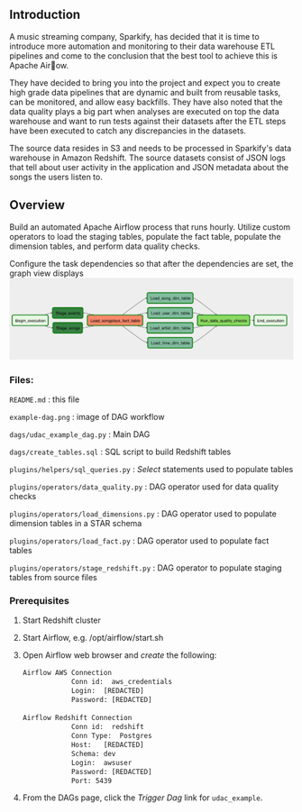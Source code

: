 ## Introduction
A music streaming company, Sparkify, has decided that it is time to introduce 
more automation and monitoring to their data warehouse ETL pipelines and come 
to the conclusion that the best tool to achieve this is Apache Air􀃓ow.

They have decided to bring you into the project and expect you to create high 
grade data pipelines that are dynamic and built from reusable tasks, can be 
monitored, and allow easy backfills. They have also noted that the data quality 
plays a big part when analyses are executed on top the data warehouse and want 
to run tests against their datasets after the ETL steps have been executed to
catch any discrepancies in the datasets.

The source data resides in S3 and needs to be processed in Sparkify's data 
warehouse in Amazon Redshift. The source datasets consist of JSON logs that 
tell about user activity in the application and JSON metadata about the songs 
the users listen to.

## Overview
Build an automated Apache Airflow process that runs hourly.  Utilize custom 
operators to load the staging tables, populate the fact table, populate the 
dimension tables, and perform data quality checks.

Configure the task dependencies so that after the dependencies are set, the
graph view displays ![Workflow DAG](./example-dag.png)

### Files:
`README.md`
:  this file

`example-dag.png`
:  image of DAG workflow

`dags/udac_example_dag.py`
:  Main DAG

`dags/create_tables.sql`
:  SQL script to build Redshift tables

`plugins/helpers/sql_queries.py`
:  *Select* statements used to populate tables

`plugins/operators/data_quality.py`
:  DAG operator used for data quality checks

`plugins/operators/load_dimensions.py`
:  DAG operator used to populate dimension tables in a STAR schema

`plugins/operators/load_fact.py`
:  DAG operator used to populate fact tables

`plugins/operators/stage_redshift.py`
:  DAG operator to populate staging tables from source files

### Prerequisites
1.  Start Redshift cluster
2.  Start Airflow, e.g. /opt/airflow/start.sh
3.  Open Airflow web browser and *create* the following:

        Airflow AWS Connection
                    Conn id:  aws_credentials
                    Login:  [REDACTED]
                    Password: [REDACTED]

        Airflow Redshift Connection
                    Conn id:  redshift
                    Conn Type:  Postgres
                    Host:   [REDACTED]
                    Schema: dev
                    Login:  awsuser
                    Password: [REDACTED]
                    Port: 5439

4.  From the DAGs page, click the *Trigger Dag* link for `udac_example`.
